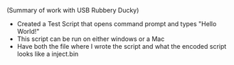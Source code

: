 (Summary of work with USB Rubbery Ducky)

- Created a Test Script that opens command prompt and types "Hello World!"
- This script can be run on either windows or a Mac
- Have both the file where I wrote the script and what the encoded script looks like a inject.bin
